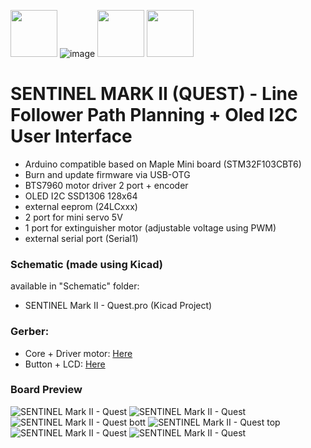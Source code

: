 <img src="https://user-images.githubusercontent.com/50608159/94810004-a8f31e00-041d-11eb-9f57-4d7e2abcf03f.png" height="75" width="75"> ![image](https://user-images.githubusercontent.com/50608159/94809161-654be480-041c-11eb-80e4-5e7739659f5a.png) <img src="https://user-images.githubusercontent.com/50608159/94809387-bc51b980-041c-11eb-9e29-661003ecc64f.png" height="75" width="75"> <img src="https://user-images.githubusercontent.com/50608159/94810884-d55b6a00-041e-11eb-8843-62bc78b35c54.png" height="75" width="75">
# SENTINEL MARK II (QUEST) - Line Follower Path Planning + Oled I2C User Interface
- Arduino compatible based on Maple Mini board (STM32F103CBT6)
- Burn and update firmware via USB-OTG
- BTS7960 motor driver 2 port + encoder
- OLED I2C SSD1306 128x64
- external eeprom (24LCxxx)
- 2 port for mini servo 5V
- 1 port for extinguisher motor (adjustable voltage using PWM) 
- external serial port (Serial1)

### Schematic (made using Kicad)
available in "Schematic" folder:
- SENTINEL Mark II - Quest.pro (Kicad Project)

### Gerber:
- Core + Driver motor: [Here](https://www.pcbway.com/project/shareproject/SENTINEL_mark_II__QUEST___Core___motor_driver_.html)
- Button + LCD: [Here](https://www.pcbway.com/project/shareproject/SENTINEL_mark_II__QUEST___button___eeprom___lcd_.html)

### Board Preview
![SENTINEL Mark II - Quest  ](https://user-images.githubusercontent.com/50608159/94999278-937b2100-05e2-11eb-8e12-966e971380e2.png)
![SENTINEL Mark II - Quest ](https://user-images.githubusercontent.com/50608159/94999280-95dd7b00-05e2-11eb-9201-359e159bcfed.png)
![SENTINEL Mark II - Quest bott](https://user-images.githubusercontent.com/50608159/94999283-96761180-05e2-11eb-9a2a-eeadf874be26.png)
![SENTINEL Mark II - Quest top](https://user-images.githubusercontent.com/50608159/94999284-97a73e80-05e2-11eb-970d-38f69aa89842.png)
![SENTINEL Mark II - Quest](https://user-images.githubusercontent.com/50608159/94999285-983fd500-05e2-11eb-934e-2ba4db51cfc3.png)
![SENTINEL Mark II - Quest   ](https://user-images.githubusercontent.com/50608159/94999286-98d86b80-05e2-11eb-98ab-cb08b45ddb9a.png)
